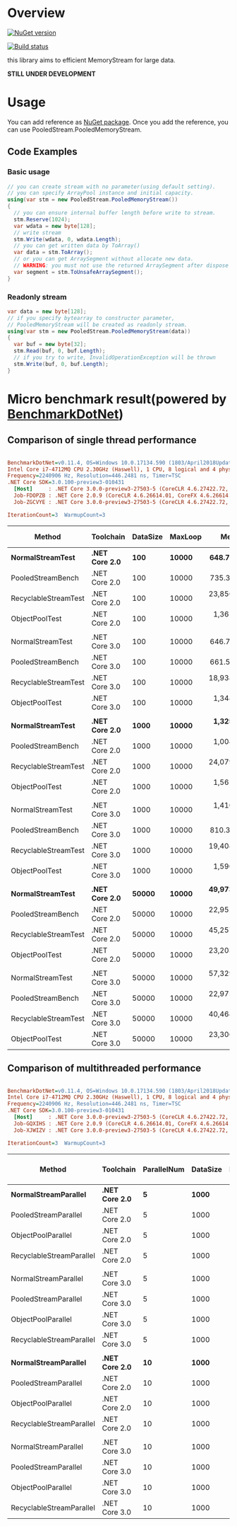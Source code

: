 # Overview

[![NuGet version](https://badge.fury.io/nu/PooledStream.svg)](https://badge.fury.io/nu/PooledStream)

[![Build status](https://ci.appveyor.com/api/projects/status/yhm2jto1ed0q0x0y/branch/master?svg=true)](https://ci.appveyor.com/project/itn3000/pooledstream-kviqp/branch/master)

this library aims to efficient MemoryStream for large data.

**STILL UNDER DEVELOPMENT**

# Usage

You can add reference as [NuGet package](https://www.nuget.org/packages/PooledStream/).
Once you add the reference, you can use PooledStream.PooledMemoryStream.

## Code Examples

### Basic usage

```csharp
// you can create stream with no parameter(using default setting).
// you can specify ArrayPool instance and initial capacity.
using(var stm = new PooledStream.PooledMemoryStream())
{
  // you can ensure internal buffer length before write to stream.
  stm.Reserve(1024);
  var wdata = new byte[128];
  // write stream
  stm.Write(wdata, 0, wdata.Length);
  // you can get written data by ToArray()
  var data = stm.ToArray();
  // or you can get ArraySegment without allocate new data.
  // WARNING: you must not use the returned ArraySegment after dispose Stream 
  var segment = stm.ToUnsafeArraySegment();
}
```

### Readonly stream

```csharp
var data = new byte[128];
// if you specify bytearray to constructor parameter,
// PooledMemoryStream will be created as readonly stream.
using(var stm = new PooledStream.PooledMemoryStream(data))
{
  var buf = new byte[32];
  stm.Read(buf, 0, buf.Length);
  // if you try to write, InvalidOperationException will be thrown
  stm.Write(buf, 0, buf.Length);
}
```

# Micro benchmark result(powered by [BenchmarkDotNet](http://benchmarkdotnet.org/))

## Comparison of single thread performance

``` ini

BenchmarkDotNet=v0.11.4, OS=Windows 10.0.17134.590 (1803/April2018Update/Redstone4)
Intel Core i7-4712MQ CPU 2.30GHz (Haswell), 1 CPU, 8 logical and 4 physical cores
Frequency=2240906 Hz, Resolution=446.2481 ns, Timer=TSC
.NET Core SDK=3.0.100-preview3-010431
  [Host]     : .NET Core 3.0.0-preview3-27503-5 (CoreCLR 4.6.27422.72, CoreFX 4.7.19.12807), 64bit RyuJIT
  Job-FDOPZB : .NET Core 2.0.9 (CoreCLR 4.6.26614.01, CoreFX 4.6.26614.01), 64bit RyuJIT
  Job-ZGCVYE : .NET Core 3.0.0-preview3-27503-5 (CoreCLR 4.6.27422.72, CoreFX 4.7.19.12807), 64bit RyuJIT

IterationCount=3  WarmupCount=3  

```
|               Method |     Toolchain | DataSize | MaxLoop |        Mean |         Error |        StdDev | Ratio | RatioSD | Gen 0/1k Op | Gen 1/1k Op | Gen 2/1k Op | Allocated Memory/Op |
|--------------------- |-------------- |--------- |-------- |------------:|--------------:|--------------:|------:|--------:|------------:|------------:|------------:|--------------------:|
|     **NormalStreamTest** | **.NET Core 2.0** |      **100** |   **10000** |    **648.7 us** |    **212.937 us** |    **11.6718 us** |  **1.00** |    **0.00** |   **1118.1641** |           **-** |           **-** |          **3437.63 KB** |
|    PooledStreamBench | .NET Core 2.0 |      100 |   10000 |    735.3 us |     76.117 us |     4.1722 us |  1.13 |    0.03 |    203.1250 |           - |           - |           625.13 KB |
| RecyclableStreamTest | .NET Core 2.0 |      100 |   10000 | 23,856.4 us |  1,607.937 us |    88.1364 us | 36.78 |    0.74 |   1406.2500 |     31.2500 |     31.2500 |          4510.44 KB |
|       ObjectPoolTest | .NET Core 2.0 |      100 |   10000 |  1,361.7 us |    524.661 us |    28.7585 us |  2.10 |    0.04 |    203.1250 |           - |           - |           625.13 KB |
|                      |               |          |         |             |               |               |       |         |             |             |             |                     |
|     NormalStreamTest | .NET Core 3.0 |      100 |   10000 |    646.7 us |    253.603 us |    13.9008 us |  1.00 |    0.00 |   1122.0703 |      0.9766 |           - |          3437.63 KB |
|    PooledStreamBench | .NET Core 3.0 |      100 |   10000 |    661.5 us |     96.021 us |     5.2632 us |  1.02 |    0.03 |    203.1250 |      0.9766 |           - |           625.13 KB |
| RecyclableStreamTest | .NET Core 3.0 |      100 |   10000 | 18,938.4 us |  7,226.362 us |   396.1013 us | 29.28 |    0.24 |   1375.0000 |     93.7500 |     31.2500 |           4431.3 KB |
|       ObjectPoolTest | .NET Core 3.0 |      100 |   10000 |  1,348.9 us |     99.456 us |     5.4515 us |  2.09 |    0.05 |    203.1250 |      1.9531 |           - |           625.13 KB |
|                      |               |          |         |             |               |               |       |         |             |             |             |                     |
|     **NormalStreamTest** | **.NET Core 2.0** |     **1000** |   **10000** |  **1,325.9 us** |     **98.045 us** |     **5.3742 us** |  **1.00** |    **0.00** |   **3482.4219** |           **-** |           **-** |         **10704.13 KB** |
|    PooledStreamBench | .NET Core 2.0 |     1000 |   10000 |  1,004.6 us |    195.528 us |    10.7175 us |  0.76 |    0.01 |    203.1250 |           - |           - |              626 KB |
| RecyclableStreamTest | .NET Core 2.0 |     1000 |   10000 | 24,079.6 us |  2,353.904 us |   129.0254 us | 18.16 |    0.17 |   1406.2500 |     31.2500 |     31.2500 |          4511.31 KB |
|       ObjectPoolTest | .NET Core 2.0 |     1000 |   10000 |  1,561.6 us |     28.349 us |     1.5539 us |  1.18 |    0.00 |    203.1250 |           - |           - |              626 KB |
|                      |               |          |         |             |               |               |       |         |             |             |             |                     |
|     NormalStreamTest | .NET Core 3.0 |     1000 |   10000 |  1,410.9 us |     63.591 us |     3.4856 us |  1.00 |    0.00 |   3494.1406 |      1.9531 |           - |         10704.13 KB |
|    PooledStreamBench | .NET Core 3.0 |     1000 |   10000 |    810.3 us |      7.601 us |     0.4167 us |  0.57 |    0.00 |    204.1016 |      0.9766 |           - |              626 KB |
| RecyclableStreamTest | .NET Core 3.0 |     1000 |   10000 | 19,404.5 us |    491.489 us |    26.9402 us | 13.75 |    0.05 |   1375.0000 |     93.7500 |     31.2500 |          4432.18 KB |
|       ObjectPoolTest | .NET Core 3.0 |     1000 |   10000 |  1,590.7 us |    239.852 us |    13.1471 us |  1.13 |    0.01 |    203.1250 |      1.9531 |           - |              626 KB |
|                      |               |          |         |             |               |               |       |         |             |             |             |                     |
|     **NormalStreamTest** | **.NET Core 2.0** |    **50000** |   **10000** | **49,973.9 us** |    **827.128 us** |    **45.3377 us** |  **1.00** |    **0.00** | **158700.0000** |           **-** |           **-** |         **489267.6 KB** |
|    PooledStreamBench | .NET Core 2.0 |    50000 |   10000 | 22,952.2 us |  2,156.559 us |   118.2083 us |  0.46 |    0.00 |    218.7500 |           - |           - |           673.85 KB |
| RecyclableStreamTest | .NET Core 2.0 |    50000 |   10000 | 45,257.4 us | 23,617.234 us | 1,294.5403 us |  0.91 |    0.03 |   1416.6667 |           - |           - |          4559.16 KB |
|       ObjectPoolTest | .NET Core 2.0 |    50000 |   10000 | 23,203.2 us |  5,065.169 us |   277.6390 us |  0.46 |    0.01 |    218.7500 |           - |           - |           673.85 KB |
|                      |               |          |         |             |               |               |       |         |             |             |             |                     |
|     NormalStreamTest | .NET Core 3.0 |    50000 |   10000 | 57,329.2 us |  9,018.936 us |   494.3583 us |  1.00 |    0.00 | 158666.6667 |    111.1111 |           - |         489267.6 KB |
|    PooledStreamBench | .NET Core 3.0 |    50000 |   10000 | 22,975.5 us |  2,237.392 us |   122.6390 us |  0.40 |    0.00 |    187.5000 |     31.2500 |           - |           673.85 KB |
| RecyclableStreamTest | .NET Core 3.0 |    50000 |   10000 | 40,464.6 us |  1,003.835 us |    55.0236 us |  0.71 |    0.01 |   1384.6154 |     76.9231 |           - |          4480.03 KB |
|       ObjectPoolTest | .NET Core 3.0 |    50000 |   10000 | 23,306.6 us |  5,183.999 us |   284.1525 us |  0.41 |    0.01 |    187.5000 |     31.2500 |           - |           673.85 KB |

## Comparison of multithreaded performance

``` ini

BenchmarkDotNet=v0.11.4, OS=Windows 10.0.17134.590 (1803/April2018Update/Redstone4)
Intel Core i7-4712MQ CPU 2.30GHz (Haswell), 1 CPU, 8 logical and 4 physical cores
Frequency=2240906 Hz, Resolution=446.2481 ns, Timer=TSC
.NET Core SDK=3.0.100-preview3-010431
  [Host]     : .NET Core 3.0.0-preview3-27503-5 (CoreCLR 4.6.27422.72, CoreFX 4.7.19.12807), 64bit RyuJIT
  Job-GQXIHS : .NET Core 2.0.9 (CoreCLR 4.6.26614.01, CoreFX 4.6.26614.01), 64bit RyuJIT
  Job-XJWIZV : .NET Core 3.0.0-preview3-27503-5 (CoreCLR 4.6.27422.72, CoreFX 4.7.19.12807), 64bit RyuJIT

IterationCount=3  WarmupCount=3  

```
|                   Method |     Toolchain | ParallelNum | DataSize | MaxLoop |       Mean |      Error |    StdDev |  Ratio | RatioSD | Gen 0/1k Op | Gen 1/1k Op | Gen 2/1k Op | Allocated Memory/Op |
|------------------------- |-------------- |------------ |--------- |-------- |-----------:|-----------:|----------:|-------:|--------:|------------:|------------:|------------:|--------------------:|
|     **NormalStreamParallel** | **.NET Core 2.0** |           **5** |     **1000** |   **10000** |   **1.387 ms** |  **0.5059 ms** | **0.0277 ms** |   **1.00** |    **0.00** |   **3482.4219** |           **-** |           **-** |         **10704.69 KB** |
|     PooledStreamParallel | .NET Core 2.0 |           5 |     1000 |   10000 |   4.328 ms |  0.7547 ms | 0.0414 ms |   3.12 |    0.09 |    851.5625 |           - |           - |             4.11 KB |
|       ObjectPoolParallel | .NET Core 2.0 |           5 |     1000 |   10000 |   9.033 ms |  3.8246 ms | 0.2096 ms |   6.51 |    0.06 |   1015.6250 |           - |           - |          3126.57 KB |
| RecyclableStreamParallel | .NET Core 2.0 |           5 |     1000 |   10000 | 121.768 ms |  6.4595 ms | 0.3541 ms |  87.80 |    1.69 |   7000.0000 |           - |           - |         22011.83 KB |
|                          |               |             |          |         |            |            |           |        |         |             |             |             |                     |
|     NormalStreamParallel | .NET Core 3.0 |           5 |     1000 |   10000 |   1.549 ms |  0.7769 ms | 0.0426 ms |   1.00 |    0.00 |   3494.1406 |      1.9531 |           - |         10704.68 KB |
|     PooledStreamParallel | .NET Core 3.0 |           5 |     1000 |   10000 |   3.696 ms |  2.8743 ms | 0.1576 ms |   2.39 |    0.14 |    851.5625 |      3.9063 |           - |             3.53 KB |
|       ObjectPoolParallel | .NET Core 3.0 |           5 |     1000 |   10000 |   9.255 ms |  4.1239 ms | 0.2260 ms |   5.98 |    0.29 |   1015.6250 |     15.6250 |           - |          3126.56 KB |
| RecyclableStreamParallel | .NET Core 3.0 |           5 |     1000 |   10000 |  95.083 ms | 10.3835 ms | 0.5692 ms |  61.40 |    1.96 |   7000.0000 |           - |           - |         21620.19 KB |
|                          |               |             |          |         |            |            |           |        |         |             |             |             |                     |
|     **NormalStreamParallel** | **.NET Core 2.0** |          **10** |     **1000** |   **10000** |   **1.417 ms** |  **0.6590 ms** | **0.0361 ms** |   **1.00** |    **0.00** |   **3482.4219** |           **-** |           **-** |         **10704.96 KB** |
|     PooledStreamParallel | .NET Core 2.0 |          10 |     1000 |   10000 |   3.877 ms |  0.3947 ms | 0.0216 ms |   2.74 |    0.06 |    847.6563 |           - |           - |             6.81 KB |
|       ObjectPoolParallel | .NET Core 2.0 |          10 |     1000 |   10000 |  18.106 ms | 10.2389 ms | 0.5612 ms |  12.78 |    0.55 |   2031.2500 |           - |           - |          6251.84 KB |
| RecyclableStreamParallel | .NET Core 2.0 |          10 |     1000 |   10000 | 244.738 ms | 30.9535 ms | 1.6967 ms | 172.79 |    4.20 |  14000.0000 |           - |           - |         43887.02 KB |
|                          |               |             |          |         |            |            |           |        |         |             |             |             |                     |
|     NormalStreamParallel | .NET Core 3.0 |          10 |     1000 |   10000 |   1.552 ms |  0.8917 ms | 0.0489 ms |   1.00 |    0.00 |   3494.1406 |      1.9531 |           - |         10704.95 KB |
|     PooledStreamParallel | .NET Core 3.0 |          10 |     1000 |   10000 |   3.467 ms |  0.8415 ms | 0.0461 ms |   2.24 |    0.05 |    847.6563 |           - |           - |             5.75 KB |
|       ObjectPoolParallel | .NET Core 3.0 |          10 |     1000 |   10000 |  18.621 ms | 10.5156 ms | 0.5764 ms |  12.01 |    0.67 |   2031.2500 |           - |           - |          6251.84 KB |
| RecyclableStreamParallel | .NET Core 3.0 |          10 |     1000 |   10000 | 187.789 ms | 22.2849 ms | 1.2215 ms | 121.08 |    3.37 |  14000.0000 |    333.3333 |           - |         43104.75 KB |
